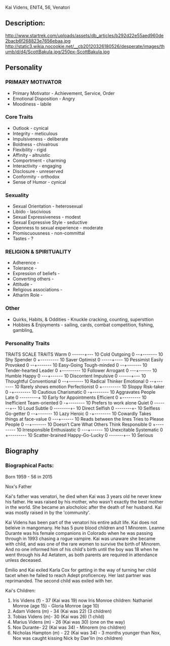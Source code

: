 Kai Videns, ENIT4, 56, Venatori

## Description:
http://www.startrek.com/uploads/assets/db_articles/b292d22e55aed960de2bacb6f268823e7656ebaa.jpg
http://static3.wikia.nocookie.net/__cb20120326180526/desperate/images/thumb/d/d4/ScottBakula.jpg/250px-ScottBakula.jpg


## Personality


### PRIMARY MOTIVATOR
* Primary Motivator - Achievement, Service, Order
* Emotional Disposition - Angry
* Moodiness - labile

### Core Traits
* Outlook - cynical
* Integrity - meticulous
* Impulsiveness - deliberate
* Boldness - chivalrous
* Flexibility - rigid
* Affinity - altruistic
* Comportment - charming
* Interactivity - engaging
* Disclosure - unreserved
* Conformity - orthodox
* Sense of Humor - cynical

### Sexuality
* Sexual Orientation - heterosexual
* Libido - lascivious
* Sexual Expressiveness - modest
* Sexual Expressive Style - seductive
* Openness to sexual experience - moderate
* Promiscuousness - non-committal
* Tastes - ?

### RELIGION & SPIRITUALITY
* Adherence - 
* Tolerance - 
* Expression of beliefs - 
* Converting others - 
* Attitude - 
* Religious associations - 
* Atharim Role - 

### Other
* Quirks, Habits, & Oddities - Knuckle cracking, counting, supersttion
* Hobbies & Enjoyments - sailing, cards, combat competition, fishing, gambling, 

### Personality Traits
TRAITS SCALE TRAITS
Warm 0 ------+--- 10 Cold
Outgoing 0 --+------- 10 Shy
Spender 0 +--------- 10 Saver
Optimist 0 -----+---- 10 Pessimist
Easily Provoked 0 --+------- 10 Easy-Going
Tough-minded 0 --+------- 10 Tender-hearted
Leader 0 +--------- 10 Follower
Arrogant 0 ---+------ 10 Humble
Happy 0 ---+------ 10 Discontent
Impulsive 0 ------+--- 10 Thoughtful
Conventional 0 --+------- 10 Radical Thinker
Emotional 0 --+------- 10 Rarely shows emotion
Perfectionist 0 +--------- 10 Sloppy
Risk-taker 0 -+-------- 10 Cautious
Charismatic 0 -+-------- 10 Aggravates People
Late 0 ---------+ 10 Early for Appointments
Efficient 0 +--------- 10 Inefficient
Team-oriented 0 -+-------- 10 Prefers to work alone
Quiet 0 -------+-- 10 Loud
Subtle 0 --------+- 10 Direct
Selfish 0 --------+- 10 Selfless
Go-getter 0 --+------- 10 Lazy
Heroic 0 -+-------- 10 Cowardly
Takes things at face-value 0 ---+------ 10 Reads between the lines
Tries to Please People 0 --+------- 10 Doesn’t Care What Others Think
Responsible 0 +--------- 10 Irresponsible
Enthusiastic 0 ---+------ 10 Unexcitable
Systematic 0 +--------- 10 Scatter-brained
Happy-Go-Lucky 0 -------+-- 10 Serious

## Biography

### Biographical Facts:

Born 1959 - 56 in 2015

Nox's Father

Kai's father was venatori, he died when Kai was 3 years old he never knew his father.  He was raised by his mother, who wasn't exactly the best mother in the world.  She became an alocholoic after the death of her husband.  Kai was mostly raised in by the 'community'.

Kai Videns has been part of the venatori his entire adult life. Kai does not beleive in mangomany. He has 5 pure blood children and 1 Minorem. Leanne Durante was his female companions in Colorado when he was passing through in 1993 chasing a rogue vampire. Kai was unaware she became with child, and was one of the rare women to survive the birth of Minorem. And no one informed him of his child's birth until the boy was 18 when he went through his Ad Aetatem, as both parents are required in attendance unless deceased.

Emilio and Kai exiled Karla Cox for getting in the way of turning her child tacet when he failed to reach Adept proficencey.  Her last partner was reprimanded.  The second child was exiled with her.


Kai's Children:
1. Iris Videns (f) - 37 (Kai was 19) now Iris Monroe children: Nathaniel Monroe (age 15) - Gloria Monroe (age 10)
2. Adam Videns (m) - 34 (Kai was 22) (3 children)
3. Tobias Videns (m)- 30 (Kai was 26) (1 child)
4. Marius Videns (m) - 26 (Kai was 30) (one on the way)
5. Nox Durante- 22 (Kai was 34) - Minorem (no children)
6. Nicholas Hampton (m) - 22 (Kai was 34) - 3 months younger than Nox, Nox was caught kissing Nick by Dae'lin (no children)
